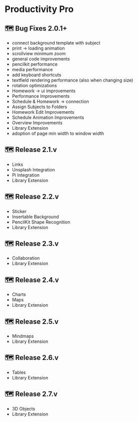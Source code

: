 # Productivity Pro

## 🗺️ Bug Fixes 2.0.1+
- connect background template with subject
- print -> loading animation
- scrollview minimum zoom
- general code improvements
- pencilkit performance
- media performance
- add keyboard shortcuts
- textfield rendering performance (also when changing size)
- rotation optimizations
- Homework -> ui improvements 
- Performance Improvements
- Schedule & Homework -> connection
- Assign Subjects to Folders
- Homework Edit Improvements
- Schedule Animation Improvements
- Overview Improvements
- Library Extension
- adoption of page min width to window width

## 🗺️ Release 2.1.v
- Links 
- Unsplash Integration 
- Pi Integration
- Library Extension

## 🗺️ Release 2.2.v
- Sticker
- Insertable Background
- PencilKit Shape Recognition
- Library Extension

## 🗺️ Release 2.3.v
- Collaboration
- Library Extension

## 🗺️ Release 2.4.v
- Charts
- Maps
- Library Extension

## 🗺️ Release 2.5.v
- Mindmaps
- Library Extension

## 🗺️ Release 2.6.v
- Tables
- Library Extension

## 🗺️ Release 2.7.v
- 3D Objects 
- Library Extension
